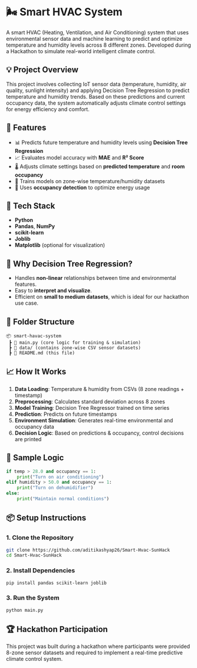 
# 🌬️ Smart HVAC System

A smart HVAC (Heating, Ventilation, and Air Conditioning) system that uses environmental sensor data and machine learning to predict and optimize temperature and humidity levels across 8 different zones. Developed during a Hackathon to simulate real-world intelligent climate control.

## 💡 Project Overview

This project involves collecting IoT sensor data (temperature, humidity, air quality, sunlight intensity) and applying Decision Tree Regression to predict temperature and humidity trends. Based on these predictions and current occupancy data, the system automatically adjusts climate control settings for energy efficiency and comfort.

## 🔧 Features

- 📊 Predicts future temperature and humidity levels using **Decision Tree Regression**
- 📈 Evaluates model accuracy with **MAE** and **R² Score**
- 🌡️ Adjusts climate settings based on **predicted temperature** and **room occupancy**
- 🧪 Trains models on zone-wise temperature/humidity datasets
- 🧠 Uses **occupancy detection** to optimize energy usage

## 🧰 Tech Stack

- **Python**
- **Pandas**, **NumPy**
- **scikit-learn**
- **Joblib**
- **Matplotlib** (optional for visualization)

## 🧠 Why Decision Tree Regression?

- Handles **non-linear** relationships between time and environmental features.
- Easy to **interpret and visualize**.
- Efficient on **small to medium datasets**, which is ideal for our hackathon use case.

## 📁 Folder Structure

```
📦 smart-havac-system
 ┣ 📜 main.py (core logic for training & simulation)
 ┣ 📁 data/ (contains zone-wise CSV sensor datasets)
 ┣ 📜 README.md (this file)
```

## 📈 How It Works

1. **Data Loading**: Temperature & humidity from CSVs (8 zone readings + timestamp)
2. **Preprocessing**: Calculates standard deviation across 8 zones
3. **Model Training**: Decision Tree Regressor trained on time series
4. **Prediction**: Predicts on future timestamps
5. **Environment Simulation**: Generates real-time environmental and occupancy data
6. **Decision Logic**: Based on predictions & occupancy, control decisions are printed

## 🧪 Sample Logic

```python
if temp > 28.0 and occupancy == 1:
    print("Turn on air conditioning")
elif humidity > 50.0 and occupancy == 1:
    print("Turn on dehumidifier")
else:
    print("Maintain normal conditions")
```

## 📦 Setup Instructions

### 1. Clone the Repository

```bash
git clone https://github.com/aditikashyap26/Smart-Hvac-SunHack
cd Smart-Hvac-SunHack
```

### 2. Install Dependencies

```bash
pip install pandas scikit-learn joblib
```

### 3. Run the System

```bash
python main.py
```

## 🏆 Hackathon Participation

This project was built during a hackathon where participants were provided 8-zone sensor datasets and required to implement a real-time predictive climate control system.
